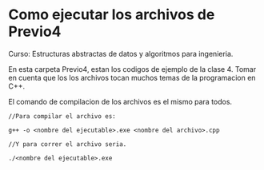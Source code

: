 # Como ejecutar los archivos de Previo4
Curso: Estructuras abstractas de datos y algoritmos para ingenieria.

En esta carpeta Previo4, estan los codigos de ejemplo de la clase 4. Tomar en cuenta que los los archivos tocan muchos temas de la programacion en C++.

El comando de compilacion de los archivos es el mismo para todos.
```
//Para compilar el archivo es:

g++ -o <nombre del ejecutable>.exe <nombre del archivo>.cpp

//Y para correr el archivo seria.

./<nombre del ejecutable>.exe
```